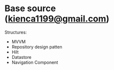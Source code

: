 # Base source (kienca1199@gmail.com)

Structures:
+ MVVM
+ Repository design patten
+ Hilt
+ Datastore
+ Navigation Component

